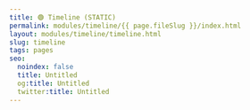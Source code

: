 ```yaml
---
title: 🟢 Timeline (STATIC)
permalink: modules/timeline/{{ page.fileSlug }}/index.html
layout: modules/timeline/timeline.html
slug: timeline
tags: pages
seo:
  noindex: false
  title: Untitled
  og:title: Untitled
  twitter:title: Untitled
---
```



